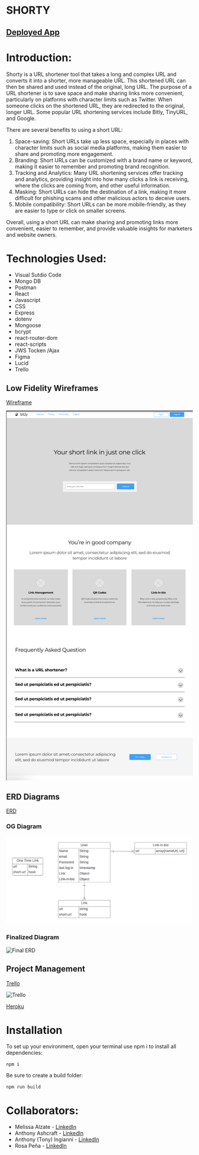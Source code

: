 # SHORTY

## [Deployed App](https://shorty-url-ga.herokuapp.com)

# Introduction:

Shorty is a URL shortener tool that takes a long and complex URL and converts it into a shorter, more manageable URL. This shortened URL can then be shared and used instead of the original, long URL. The purpose of a URL shortener is to save space and make sharing links more convenient, particularly on platforms with character limits such as Twitter. When someone clicks on the shortened URL, they are redirected to the original, longer URL. Some popular URL shortening services include Bitly, TinyURL, and Google.

There are several benefits to using a short URL:

1. Space-saving: Short URLs take up less space, especially in places with character limits such as social media platforms, making them easier to share and promoting more engagement.
2. Branding: Short URLs can be customized with a brand name or keyword, making it easier to remember and promoting brand recognition.
3. Tracking and Analytics: Many URL shortening services offer tracking and analytics, providing insight into how many clicks a link is receiving, where the clicks are coming from, and other useful information.
4. Masking: Short URLs can hide the destination of a link, making it more difficult for phishing scams and other malicious actors to deceive users.
5. Mobile compatibility: Short URLs can be more mobile-friendly, as they are easier to type or click on smaller screens.

Overall, using a short URL can make sharing and promoting links more convenient, easier to remember, and provide valuable insights for marketers and website owners.

# Technologies Used:

- Visual Sutdio Code
- Mongo DB
- Postman
- React
- Javascript
- CSS
- Express
- dotenv
- Mongoose
- bcrypt
- react-router-dom
- react-scripts
- JWS Tocken /Ajax
- Figma
- Lucid
- Trello

## Low Fidelity Wireframes

[Wireframe](https://www.figma.com/file/jvfxtQvrHaAasDKCLaA8P0/Bitly?node-id=0%3A1&t=AVtKmAf2Jc8hSJg5-0)

![Figma](https://raw.githubusercontent.com/rpena124/bitly/dev/public/figma-home.png)

## ERD Diagrams

[ERD](https://lucid.app/lucidchart/c039ad48-844f-4ec7-a0ec-915984ccca6a/edit?page=0_0&invitationId=inv_5727775a-102f-465a-aea4-508755e28f33#)

### OG Diagram

![ERD](https://github.com/rpena124/bitly/raw/dev/public/ERD.jpeg)

### Finalized Diagram

![Final ERD](https://camo.githubusercontent.com/dde16bc3a66b236e3650db480b2c3188b40245875dea22a0ba1f4cca11dc0602/68747470733a2f2f692e696d6775722e636f6d2f43686b653573332e706e67)

## Project Management

[Trello](https://trello.com/b/qE5MKKid/bitly)

![Trello](/public/trello.png)

[Heroku](...)

# Installation

To set up your environment, open your terminal use npm i to install all dependencies:

    npm i

Be sure to create a build folder:

    npm run build

# Collaborators:

- Melissa Alzate -
  [LinkedIn](https://www.linkedin.com/in/ma867/)
- Anthony Ashcraft - [LinkedIn](https://www.linkedin.com/in/anthonyashcraft/)
- Anthony (Tony) Ingianni - [LinkedIn](https://www.linkedin.com/in/anthony-i-software-engineer/)
- Rosa Peña - [LinkedIn](https://www.linkedin.com/in/rpe%C3%B1a/)
